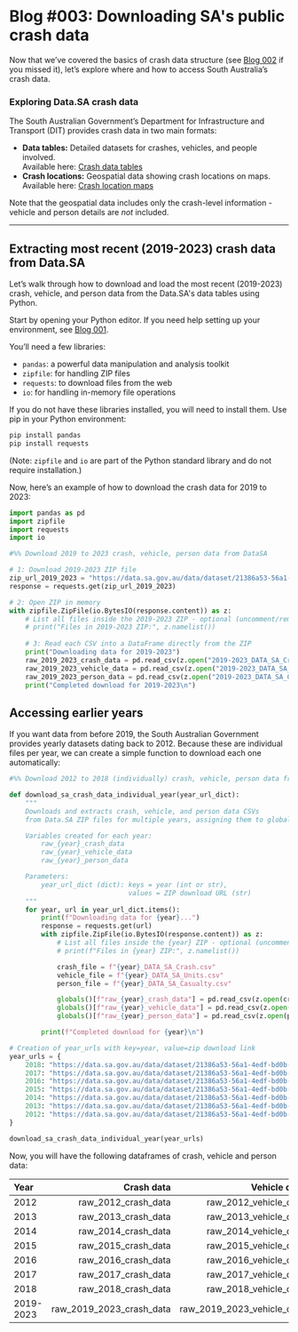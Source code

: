 # Blog #003: Downloading SA's public crash data

Now that we’ve covered the basics of crash data structure (see [Blog 002](https://centre-for-automotive-safety-research.github.io/2025/06/10/blog2-understanding-carsh-data.html) if you missed it), let’s explore where and how to access South Australia’s crash data.

### Exploring Data.SA crash data

The South Australian Government’s Department for Infrastructure and Transport (DIT) provides crash data in two main formats:

- **Data tables:** Detailed datasets for crashes, vehicles, and people involved.  
  Available here: [Crash data tables](https://data.sa.gov.au/data/dataset/road-crash-data)  
- **Crash locations:** Geospatial data showing crash locations on maps.  
  Available here: [Crash location maps](https://data.sa.gov.au/data/dataset/road-crashes-in-sa)  

Note that the geospatial data includes only the crash-level information - vehicle and person details are *not* included.

---

## Extracting most recent (2019-2023) crash data from Data.SA

Let’s walk through how to download and load the most recent (2019-2023) crash, vehicle, and person data from the Data.SA's data tables using Python.

Start by opening your Python editor. If you need help setting up your environment, see [Blog 001](https://centre-for-automotive-safety-research.github.io/2025/06/09/blog1-setting-up-python.html).

You’ll need a few libraries:

- `pandas`: a powerful data manipulation and analysis toolkit  
- `zipfile`: for handling ZIP files  
- `requests`: to download files from the web  
- `io`: for handling in-memory file operations  

If you do not have these libraries installed, you will need to install them. Use pip in your Python environment:

```bash
pip install pandas
pip install requests
```
(Note: `zipfile` and `io` are part of the Python standard library and do not require installation.)

Now, here’s an example of how to download the crash data for 2019 to 2023:

```python
import pandas as pd
import zipfile
import requests
import io

#%% Download 2019 to 2023 crash, vehicle, person data from DataSA

# 1: Download 2019-2023 ZIP file
zip_url_2019_2023 = "https://data.sa.gov.au/data/dataset/21386a53-56a1-4edf-bd0b-61ed15f10acf/resource/78d24425-6c14-426e-8895-d414c2a12521/download/2019-2023_data_sa_as_at_20240913.zip"
response = requests.get(zip_url_2019_2023)

# 2: Open ZIP in memory
with zipfile.ZipFile(io.BytesIO(response.content)) as z:
    # List all files inside the 2019-2023 ZIP - optional (uncomment/remove '#' at start of line if you want to print the following information)
    # print("Files in 2019-2023 ZIP:", z.namelist())
    
    # 3: Read each CSV into a DataFrame directly from the ZIP
    print("Downloading data for 2019-2023")
    raw_2019_2023_crash_data = pd.read_csv(z.open("2019-2023_DATA_SA_Crash.csv"), low_memory=False)
    raw_2019_2023_vehicle_data = pd.read_csv(z.open("2019-2023_DATA_SA_Units.csv"), low_memory=False)
    raw_2019_2023_person_data = pd.read_csv(z.open("2019-2023_DATA_SA_Casualty.csv"), low_memory=False)
    print("Completed download for 2019-2023\n")
```
## Accessing earlier years
If you want data from before 2019, the South Australian Government provides yearly datasets dating back to 2012. Because these are individual files per year, we can create a simple function to download each one automatically:

```python
#%% Download 2012 to 2018 (individually) crash, vehicle, person data from DataSA

def download_sa_crash_data_individual_year(year_url_dict):
    """
    Downloads and extracts crash, vehicle, and person data CSVs
    from Data.SA ZIP files for multiple years, assigning them to global variables.

    Variables created for each year:
        raw_{year}_crash_data
        raw_{year}_vehicle_data
        raw_{year}_person_data

    Parameters:
        year_url_dict (dict): keys = year (int or str),
                              values = ZIP download URL (str)
    """
    for year, url in year_url_dict.items():
        print(f"Downloading data for {year}...")
        response = requests.get(url)
        with zipfile.ZipFile(io.BytesIO(response.content)) as z:
            # List all files inside the {year} ZIP - optional (uncomment/remove '#' at start of line if you want to print the following information)
            # print(f"Files in {year} ZIP:", z.namelist())

            crash_file = f"{year}_DATA_SA_Crash.csv"
            vehicle_file = f"{year}_DATA_SA_Units.csv"
            person_file = f"{year}_DATA_SA_Casualty.csv"

            globals()[f"raw_{year}_crash_data"] = pd.read_csv(z.open(crash_file), low_memory=False)
            globals()[f"raw_{year}_vehicle_data"] = pd.read_csv(z.open(vehicle_file), low_memory=False)
            globals()[f"raw_{year}_person_data"] = pd.read_csv(z.open(person_file), low_memory=False)

        print(f"Completed download for {year}\n")

# Creation of year_urls with key=year, value=zip download link
year_urls = {
    2018: "https://data.sa.gov.au/data/dataset/21386a53-56a1-4edf-bd0b-61ed15f10acf/resource/45ceb7e8-59bd-4492-b107-8379752ea597/download/2018_data_sa.zip",
    2017: "https://data.sa.gov.au/data/dataset/21386a53-56a1-4edf-bd0b-61ed15f10acf/resource/8c4689ce-d3cb-413c-a467-674e00fb9115/download/2017_data_sa.zip",
    2016: "https://data.sa.gov.au/data/dataset/21386a53-56a1-4edf-bd0b-61ed15f10acf/resource/ade3f316-3720-4c8f-b0a2-181556ec3cf6/download/2016_data_sa.zip",
    2015: "https://data.sa.gov.au/data/dataset/21386a53-56a1-4edf-bd0b-61ed15f10acf/resource/01e6515b-5428-4850-9814-b2a11a177040/download/2015_data_sa.zip",
    2014: "https://data.sa.gov.au/data/dataset/21386a53-56a1-4edf-bd0b-61ed15f10acf/resource/ea84f40e-8554-4f8d-bbb4-4f6b5c0ef728/download/2014_data_sa.zip", 
    2013: "https://data.sa.gov.au/data/dataset/21386a53-56a1-4edf-bd0b-61ed15f10acf/resource/4b2b5c27-98c9-42bd-9352-3e35c4e3fc22/download/2013_data_sa.zip",
    2012: "https://data.sa.gov.au/data/dataset/21386a53-56a1-4edf-bd0b-61ed15f10acf/resource/922cd06b-76e4-40bf-a534-ce2f2daae904/download/2012_data_sa.zip"
}

download_sa_crash_data_individual_year(year_urls)
```
Now, you will have the following dataframes of crash, vehicle and person data:

| Year       | Crash data               | Vehicle data               | Person data               | 
|:-----------|------------------------: |------------------------:   |-------------------------: |
| 2012       | raw_2012_crash_data      | raw_2012_vehicle_data      | raw_2012_person_data      | 
| 2013       | raw_2013_crash_data      | raw_2013_vehicle_data      | raw_2013_person_data      | 
| 2014       | raw_2014_crash_data      | raw_2014_vehicle_data      | raw_2014_person_data      | 
| 2015       | raw_2015_crash_data      | raw_2015_vehicle_data      | raw_2015_person_data      | 
| 2016       | raw_2016_crash_data      | raw_2016_vehicle_data      | raw_2016_person_data      | 
| 2017       | raw_2017_crash_data      | raw_2017_vehicle_data      | raw_2017_person_data      | 
| 2018       | raw_2018_crash_data      | raw_2018_vehicle_data      | raw_2018_person_data      | 
| 2019-2023  | raw_2019_2023_crash_data | raw_2019_2023_vehicle_data | raw_2019_2023_person_data | 


